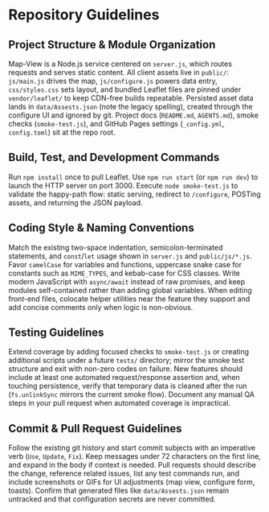 # Repository Guidelines

## Project Structure & Module Organization
Map-View is a Node.js service centered on `server.js`, which routes requests and serves static content. All client assets live in `public/`: `js/main.js` drives the map, `js/configure.js` powers data entry, `css/styles.css` sets layout, and bundled Leaflet files are pinned under `vendor/leaflet/` to keep CDN-free builds repeatable. Persisted asset data lands in `data/Assests.json` (note the legacy spelling), created through the configure UI and ignored by git. Project docs (`README.md`, `AGENTS.md`), smoke checks (`smoke-test.js`), and GitHub Pages settings (`_config.yml`, `config.toml`) sit at the repo root.

## Build, Test, and Development Commands
Run `npm install` once to pull Leaflet. Use `npm run start` (or `npm run dev`) to launch the HTTP server on port 3000. Execute `node smoke-test.js` to validate the happy-path flow: static serving, redirect to `/configure`, POSTing assets, and returning the JSON payload.

## Coding Style & Naming Conventions
Match the existing two-space indentation, semicolon-terminated statements, and `const`/`let` usage shown in `server.js` and `public/js/*.js`. Favor `camelCase` for variables and functions, uppercase snake case for constants such as `MIME_TYPES`, and kebab-case for CSS classes. Write modern JavaScript with `async/await` instead of raw promises, and keep modules self-contained rather than adding global variables. When editing front-end files, colocate helper utilities near the feature they support and add concise comments only when logic is non-obvious.

## Testing Guidelines
Extend coverage by adding focused checks to `smoke-test.js` or creating additional scripts under a future `tests/` directory; mirror the smoke test structure and exit with non-zero codes on failure. New features should include at least one automated request/response assertion and, when touching persistence, verify that temporary data is cleaned after the run (`fs.unlinkSync` mirrors the current smoke flow). Document any manual QA steps in your pull request when automated coverage is impractical.

## Commit & Pull Request Guidelines
Follow the existing git history and start commit subjects with an imperative verb (`Use`, `Update`, `Fix`). Keep messages under 72 characters on the first line, and expand in the body if context is needed. Pull requests should describe the change, reference related issues, list any test commands run, and include screenshots or GIFs for UI adjustments (map view, configure form, toasts). Confirm that generated files like `data/Assests.json` remain untracked and that configuration secrets are never committed.
